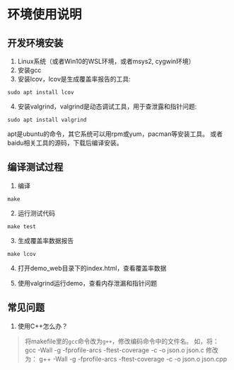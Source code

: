 # 环境使用说明

## 开发环境安装

1. Linux系统（或者Win10的WSL环境，或者msys2, cygwin环境）
2. 安装gcc
3. 安装lcov，lcov是生成覆盖率报告的工具: 
```
sudo apt install lcov
```
4. 安装valgrind，valgrind是动态调试工具，用于查泄露和指针问题: 
```
sudo apt install valgrind
```

apt是ubuntu的命令，其它系统可以用rpm或yum，pacman等安装工具。
或者baidu相关工具的源码，下载后编译安装。

## 编译测试过程

1. 编译
```
make
```
2. 运行测试代码
```
make test
```
3. 生成覆盖率数据报告
```
make lcov
```
4. 打开demo_web目录下的index.html，查看覆盖率数据

5. 使用valgrind运行demo，查看内存泄漏和指针问题

## 常见问题

1. 使用C++怎么办？

> 将makefile里的`gcc`命令改为`g++`，修改编码命令中的文件名。
> 如，将：
>	gcc -Wall -g -fprofile-arcs -ftest-coverage -c -o json.o json.c
> 修改为：
> 	g++ -Wall -g -fprofile-arcs -ftest-coverage -c -o json.o json.cpp

